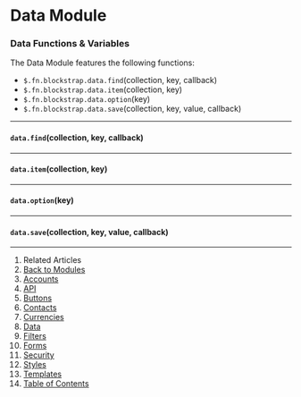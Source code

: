 Data Module
===========

### Data Functions & Variables

The Data Module features the following functions:

* `$.fn.blockstrap.data.find`(collection, key, callback)
* `$.fn.blockstrap.data.item`(collection, key)
* `$.fn.blockstrap.data.option`(key)
* `$.fn.blockstrap.data.save`(collection, key, value, callback)

--------------------------------------------------------------------------------

#### `data.find`(collection, key, callback)

--------------------------------------------------------------------------------

#### `data.item`(collection, key)

--------------------------------------------------------------------------------

#### `data.option`(key)

--------------------------------------------------------------------------------

#### `data.save`(collection, key, value, callback)

---

1. Related Articles
2. [Back to Modules](../../modules/)
3. [Accounts](../accounts/)
4. [API](../api/)
5. [Buttons](../buttons/)
6. [Contacts](../contacts/)
7. [Currencies](../currencies/)
8. [Data](../data/)
9. [Filters](../filters/)
10. [Forms](../forms/)
11. [Security](../security/)
12. [Styles](../styles/)
13. [Templates](../templates/)
14. [Table of Contents](../../../)
